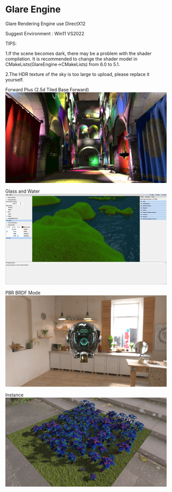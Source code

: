 # Glare Engine
Glare Rendering Engine  use DirectX12

Suggest Environment : Win11 VS2022

TIPS: 

1.If the scene becomes dark, there may be a problem with the shader compilation. It is recommended to change the shader model in CMakeLists(GlareEngine->CMakeLists) from 6.0 to 5.1.

2.The HDR texture of the sky is too large to upload, please replace it yourself.

Forward Plus (2.5d Tiled Base Forward)
![demo](ScreenShot/ForwardPlus.jpg)

Glass and Water
![demo](ScreenShot/screenshot1.jpg)

PBR BRDF Mode
![demo](ScreenShot/DamagedHelmet.jpg)

Instance
![demo](ScreenShot/screenshot8.jpg)
